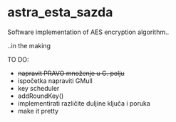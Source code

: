 # astra_esta_sazda
Software implementation of AES encryption algorithm..

..in the making

TO DO:
  - <s>napravit PRAVO množenje u G. polju</s>
  - ispočetka napraviti GMull
  - key scheduler
  - addRoundKey()
  - implementirati različite duljine ključa i poruka
  - make it pretty
